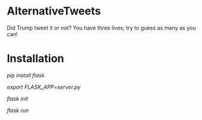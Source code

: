# AlternativeTweets
Did Trump tweet it or not? You have three lives; try to guess as many as you can!

# Installation

*pip install flask*

*export FLASK_APP=server.py*

*flask init*

*flask run*
